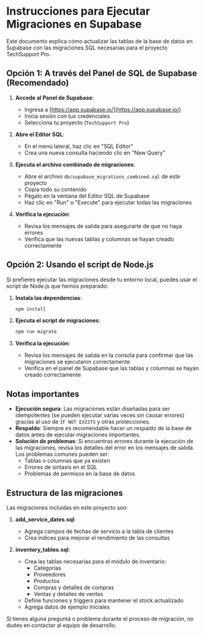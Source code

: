 # Instrucciones para Ejecutar Migraciones en Supabase

Este documento explica cómo actualizar las tablas de la base de datos en Supabase con las migraciones SQL necesarias para el proyecto TechSupport Pro.

## Opción 1: A través del Panel de SQL de Supabase (Recomendado)

1. **Accede al Panel de Supabase**:
   - Ingresa a [https://app.supabase.io/](https://app.supabase.io/)
   - Inicia sesión con tus credenciales
   - Selecciona tu proyecto (`TechSupport Pro`)

2. **Abre el Editor SQL**:
   - En el menú lateral, haz clic en "SQL Editor"
   - Crea una nueva consulta haciendo clic en "New Query"

3. **Ejecuta el archivo combinado de migraciones**:
   - Abre el archivo `db/supabase_migrations_combined.sql` de este proyecto
   - Copia todo su contenido
   - Pégalo en la ventana del Editor SQL de Supabase
   - Haz clic en "Run" o "Execute" para ejecutar todas las migraciones

4. **Verifica la ejecución**:
   - Revisa los mensajes de salida para asegurarte de que no haya errores
   - Verifica que las nuevas tablas y columnas se hayan creado correctamente

## Opción 2: Usando el script de Node.js

Si prefieres ejecutar las migraciones desde tu entorno local, puedes usar el script de Node.js que hemos preparado:

1. **Instala las dependencias**:
   ```bash
   npm install
   ```

2. **Ejecuta el script de migraciones**:
   ```bash
   npm run migrate
   ```

3. **Verifica la ejecución**:
   - Revisa los mensajes de salida en la consola para confirmar que las migraciones se ejecutaron correctamente
   - Verifica en el panel de Supabase que las tablas y columnas se hayan creado correctamente

## Notas importantes

- **Ejecución segura**: Las migraciones están diseñadas para ser idempotentes (se pueden ejecutar varias veces sin causar errores) gracias al uso de `IF NOT EXISTS` y otras protecciones.
- **Respaldo**: Siempre es recomendable hacer un respaldo de la base de datos antes de ejecutar migraciones importantes.
- **Solución de problemas**: Si encuentras errores durante la ejecución de las migraciones, revisa los detalles del error en los mensajes de salida. Los problemas comunes pueden ser:
  - Tablas o columnas que ya existen
  - Errores de sintaxis en el SQL
  - Problemas de permisos en la base de datos

## Estructura de las migraciones

Las migraciones incluidas en este proyecto son:

1. **add_service_dates.sql**: 
   - Agrega campos de fechas de servicio a la tabla de clientes
   - Crea índices para mejorar el rendimiento de las consultas

2. **inventory_tables.sql**:
   - Crea las tablas necesarias para el módulo de inventario:
     - Categorías
     - Proveedores
     - Productos
     - Compras y detalles de compras
     - Ventas y detalles de ventas
   - Define funciones y triggers para mantener el stock actualizado
   - Agrega datos de ejemplo iniciales

Si tienes alguna pregunta o problema durante el proceso de migración, no dudes en contactar al equipo de desarrollo. 
